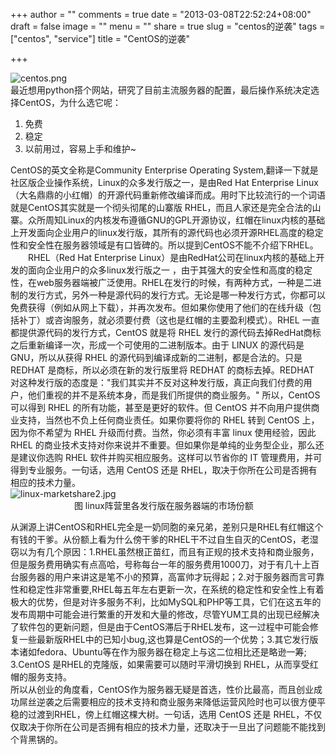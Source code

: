 +++
author = ""
comments = true
date = "2013-03-08T22:52:24+08:00"
draft = false
image = ""
menu = ""
share = true
slug = "centos的逆袭"
tags = ["centos", "service"]
title = "CentOS的逆袭"

+++

![centos.png](http://user-image.logdown.io/user/1175/blog/1158/post/98892/NdKBG3eTS2mFhnM7n1IS_centos.png)    
最近想用python搭个网站，研究了目前主流服务器的配置，最后操作系统决定选择CentOS，为什么选它呢： 

1. 免费  
2. 稳定 
3. 以前用过，容易上手和维护~
    
CentOS的英文全称是Community Enterprise Operating System,翻译一下就是社区版企业操作系统，Linux的众多发行版之一，是由Red Hat Enterprise Linux（大名鼎鼎的小红帽）的开源代码重新修改编译而成。用时下比较流行的一个词语就是CentOS其实就是一个彻头彻尾的山寨版 RHEL，而且人家还是完全合法的山寨。众所周知Linux的内核发布遵循GNU的GPL开源协议，红帽在linux内核的基础上开发面向企业用户的linux发行版，其所有的源代码也必须开源RHEL高度的稳定性和安全性在服务器领域是有口皆碑的。所以提到CentOS不能不介绍下RHEL。      
&emsp;&emsp;RHEL（Red Hat Enterprise Linux）是由RedHat公司在linux内核的基础上开发的面向企业用户的众多linux发行版之一 ，由于其强大的安全性和高度的稳定性，在web服务器端被广泛使用。RHEL在发行的时候，有两种方式，一种是二进制的发行方式，另外一种是源代码的发行方式。无论是哪一种发行方式，你都可以免费获得（例如从网上下载），并再次发布。但如果你使用了他们的在线升级（包括补丁）或咨询服务，就必须要付费（这也是红帽的主要盈利模式）。RHEL 一直都提供源代码的发行方式，CentOS 就是将 RHEL 发行的源代码去掉RedHat商标之后重新编译一次，形成一个可使用的二进制版本。由于 LINUX 的源代码是 GNU，所以从获得 RHEL 的源代码到编译成新的二进制，都是合法的。只是 REDHAT 是商标，所以必须在新的发行版里将 REDHAT 的商标去掉。REDHAT 对这种发行版的态度是："我们其实并不反对这种发行版，真正向我们付费的用户，他们重视的并不是系统本身，而是我们所提供的商业服务。" 所以，CentOS 可以得到 RHEL 的所有功能，甚至是更好的软件。但 CentOS 并不向用户提供商业支持，当然也不负上任何商业责任。如果你要将你的 RHEL 转到 CentOS 上，因为你不希望为 RHEL 升级而付费。当然，你必须有丰富 linux 使用经验，因此 RHEL 的商业技术支持对你来说并不重要。但如果你是单纯的业务型企业，那么还是建议你选购 RHEL 软件并购买相应服务。这样可以节省你的 IT 管理费用，并可得到专业服务。一句话，选用 CentOS 还是 RHEL，取决于你所在公司是否拥有相应的技术力量。        
               ![linux-marketshare2.jpg](http://user-image.logdown.io/user/1175/blog/1158/post/98892/uz90Xz8IQX6aA9r92F1q_linux-marketshare2.jpg)    
               &emsp;&emsp;&emsp;&emsp; &emsp;&emsp;&emsp;图 linux阵营里各发行版在服务器端的市场份额
                          
从渊源上讲CentOS和RHEL完全是一奶同胞的亲兄弟，差别只是RHEL有红帽这个有钱的干爹。从份额上看为什么傍干爹的RHEL干不过自生自灭的CentOS，老湿窃以为有几个原因：1.RHEL虽然根正苗红，而且有正规的技术支持和商业服务，但是服务费用确实有点高哈，号称每台一年的服务费用1000刀，对于有几十上百台服务器的用户来讲这是笔不小的预算，高富帅才玩得起；2.对于服务器而言可靠性和稳定性非常重要,RHEL每五年左右更新一次，在系统的稳定性和安全性上有着极大的优势，但是对许多服务不利，比如MySQL和PHP等工具，它们在这五年的发布周期中可能会进行繁重的开发和大量的修改，尽管YUM工具的出现已经解决了软件包的更新问题，但是由于CentOS滞后于RHEL发布，这一过程中可能会修复一些最新版RHEL中的已知小bug,这也算是CentOS的一个优势；3.其它发行版本诸如fedora、Ubuntu等在作为服务器在稳定上与这二位相比还是略逊一筹; 3.CentOS 是RHEL的克隆版，如果需要可以随时平滑切换到 RHEL，从而享受红帽的服务支持。    
所以从创业的角度看，CentOS作为服务器无疑是首选，性价比最高，而且创业成功屌丝逆袭之后需要相应的技术支持和商业服务来降低运营风险时也可以很方便平稳的过渡到RHEL，傍上红帽这棵大树。一句话，选用 CentOS 还是 RHEL，不仅仅取决于你所在公司是否拥有相应的技术力量，还取决于一旦出了问题能不能找到个背黑锅的。    

